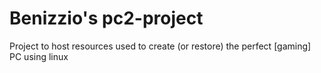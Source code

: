 # Benizzio's pc2-project

Project to host resources used to create (or restore) the perfect \[gaming\] PC using linux
